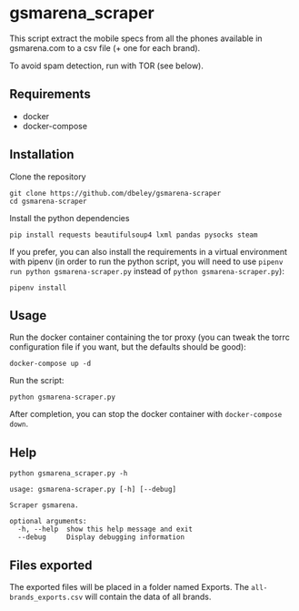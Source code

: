 # gsmarena_scraper

This script extract the mobile specs from all the phones available in gsmarena.com to a csv file (+ one for each brand).

To avoid spam detection, run with TOR (see below).

## Requirements

- docker
- docker-compose

## Installation

Clone the repository
```
git clone https://github.com/dbeley/gsmarena-scraper
cd gsmarena-scraper
```

Install the python dependencies
```
pip install requests beautifulsoup4 lxml pandas pysocks steam
```

If you prefer, you can also install the requirements in a virtual environment with pipenv (in order to run the python script, you will need to use `pipenv run python gsmarena-scraper.py` instead of `python gsmarena-scraper.py`):
```
pipenv install
```

## Usage

Run the docker container containing the tor proxy (you can tweak the torrc configuration file if you want, but the defaults should be good):
```
docker-compose up -d
```

Run the script:
```
python gsmarena-scraper.py
```

After completion, you can stop the docker container with `docker-compose down`.

## Help

```
python gsmarena_scraper.py -h
```

```
usage: gsmarena-scraper.py [-h] [--debug]

Scraper gsmarena.

optional arguments:
  -h, --help  show this help message and exit
  --debug     Display debugging information
```

## Files exported

The exported files will be placed in a folder named Exports. The `all-brands_exports.csv` will contain the data of all brands.
